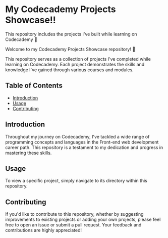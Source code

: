 # My Codecademy Projects Showcase!!

This repository includes the projects I've built while learning on Codecademy 🤖

Welcome to my Codecademy Projects Showcase repository! 🚀

This repository serves as a collection of projects I've completed while learning on Codecademy. Each project demonstrates the skills and knowledge I've gained through various courses and modules.

## Table of Contents

- [Introduction](#introduction)
- [Usage](#usage)
- [Contributing](#contributing)

## Introduction

Throughout my journey on Codecademy, I've tackled a wide range of programming concepts and languages in the Front-end web development career path. This repository is a testament to my dedication and progress in mastering these skills.


## Usage

To view a specific project, simply navigate to its directory within this repository.

## Contributing

If you'd like to contribute to this repository, whether by suggesting improvements to existing projects or adding your own projects, please feel free to open an issue or submit a pull request. Your feedback and contributions are highly appreciated!
